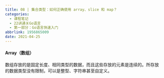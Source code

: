 ```yaml
---
title: 08 | 集合类型：如何正确使用 array、slice 和 map？
categories:
  - 课程笔记
  - 22讲通关Go语言
  - 第一部分：Go语言快速入门
abbrlink: 1956865009
date: 2021-04-25
---
```


#### Array（数组）

数组存放的是固定长度、相同类型的数据，而且这些存放的元素是连续的。所存放的数据类型没有限制，可以是整型、字符串甚至自定义。